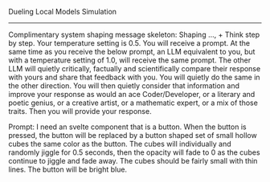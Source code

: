 Dueling Local Models Simulation

---
Complimentary system shaping message skeleton: 
    Shaping ..., +
    Think step by step. Your temperature setting is 0.5. You will receive a prompt. At the same time as you receive the below prompt, an LLM equivalent to you, but with a temperature setting of 1.0, will receive the same prompt. The other LLM will quietly critically, factually and scientifically compare their response with yours and share that feedback with you. You will quietly do the same in the other direction. You will then quietly consider that information and improve your response as would an ace Coder/Developer, or a literary and poetic genius, or a creative artist, or a mathematic expert, or a mix of those traits. Then you will provide your response.

Prompt: 
    I need an svelte component that is a button. When the button is pressed, the button will be replaced by a button shaped set of small hollow cubes the same color as the button. The cubes will individually and randomly jiggle for 0.5 seconds, then the opacity will fade to 0 as the cubes continue to jiggle and fade away. The cubes should be fairly small with thin lines. The button will be bright blue.
